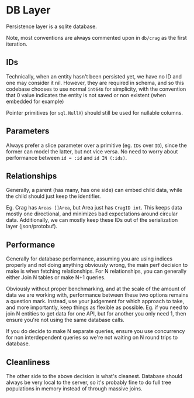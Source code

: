 # DB Layer

Persistence layer is a sqlite database.

Note, most conventions are always commented upon in `db/crag` as the first iteration.

## IDs

Technically, when an entity hasn't been persisted yet, we have no ID and one may consider it nil.
However, they are required in schema, and so this codebase chooses to use normal `int64`s for
simplicity, with the convention that 0 value indicates the entity is not saved or non existent 
(when embedded for example)

Pointer primitives (or `sql.NullX`) should still be used for nullable columns.

## Parameters

Always prefer a slice parameter over a primitive (eg. `IDs` over `ID`), since the former can model
the latter, but not vice versa. No need to worry about performance between `id = :id` and `id IN (:ids)`.

## Relationships

Generally, a parent (has many, has one side) can embed child data, while the child should just keep
the identifier.

Eg. Crag has `Areas []Area`, but Area just has `CragID int`. This keeps data mostly one directional,
and minimizes bad expectations around circular data. Additionally, we can mostly keep these IDs
out of the serialization layer (json/protobuf).

## Performance

Generally for database performance, assuming you are using indices properly and not doing anything
obviously wrong, the main perf decision to make is when fetching relationships. For N relationships,
you can generally either Join N tables or make N+1 queries.

Obviously without proper benchmarking, and at the scale of the amount of data we are working with,
performance between these two options remains a question mark. Instead, use your judgement for 
which approach to take, and more importantly, keep things as flexible as possible. 
Eg. if you need to join N entities to get data for one API, but for another you only need 1, then
ensure you're not using the same database calls.

If you do decide to make N separate queries, ensure you use concurrency for non interdependent
queries so we're not waiting on N round trips to database.

## Cleanliness

The other side to the above decision is what's cleanest. Database should always be very local to
the server, so it's probably fine to do full tree populations in memory instead of through massive
joins.